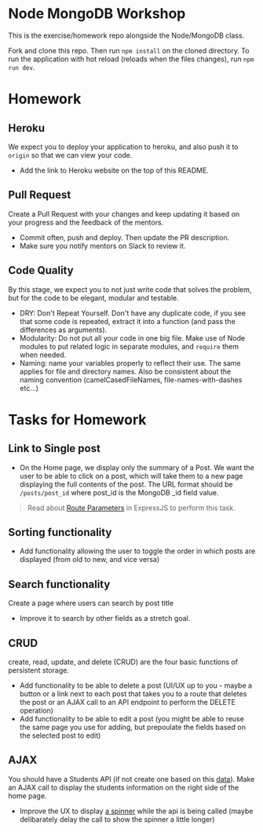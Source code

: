 # Node MongoDB Workshop
This is the exercise/homework repo alongside the Node/MongoDB class.

Fork and clone this repo. Then run `npm install` on the cloned directory. To run the application with hot reload (reloads when the files changes), run `npm run dev`.

# Homework
## Heroku
We expect you to deploy your application to heroku, and also push it to `origin` so that we can view your code.
- Add the link to Heroku website on the top of this README.

## Pull Request
Create a Pull Request with your changes and keep updating it based on your progress and the feedback of the mentors.
- Commit often, push and deploy. Then update the PR description.
- Make sure you notify mentors on Slack to review it.

## Code Quality
By this stage, we expect you to not just write code that solves the problem, but for the code to be elegant, modular and testable.

- DRY: Don't Repeat Yourself. Don't have any duplicate code, if you see that some code is repeated, extract it into a function (and pass the differences as arguments).
- Modularity: Do not put all your code in one big file. Make use of Node modules to put related logic in separate modules, and `require` them when needed.
- Naming: name your variables properly to reflect their use. The same applies for file and directory names. Also be consistent about the naming convention (camelCasedFileNames, file-names-with-dashes etc...)

# Tasks for Homework
## Link to Single post
- On the Home page, we display only the summary of a Post. We want the user to be able to click on a post, which will take them to a new page displaying the full contents of the post. The URL format should be `/posts/post_id` where post_id is the MongoDB _id field value.
> Read about [Route Parameters](https://expressjs.com/en/guide/routing.html#route-parameters) in ExpressJS to perform this task.

## Sorting functionality
- Add functionality allowing the user to toggle the order in which posts are displayed (from old to new, and vice versa)

## Search functionality
Create a page where users can search by post title
- Improve it to search by other fields as a stretch goal.

## CRUD
create, read, update, and delete (CRUD) are the four basic functions of persistent storage.
- Add functionality to be able to delete a post (UI/UX up to you - maybe a button or a link next to each post that takes you to a route that deletes the post or an AJAX call to an API endpoint to perform the DELETE operation)
- Add functionality to be able to edit a post (you might be able to reuse the same page you use for adding, but prepoulate the fields based on the selected post to edit)

## AJAX
You should have a Students API (if not create one based on this [data](https://airtable.com/shrhS7nKhzwmx5AqW)). Make an AJAX call to display the students information on the right side of the home page.
- Improve the UX to display [a spinner](http://www.ajaxload.info/) while the api is being called (maybe delibarately delay the call to show the spinner a little longer)
